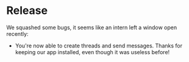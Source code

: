 #  Release
We squashed some bugs, it seems like an intern left a window open recently:
- You're now able to create threads and send messages.
Thanks for keeping our app installed, even though it was useless before!

